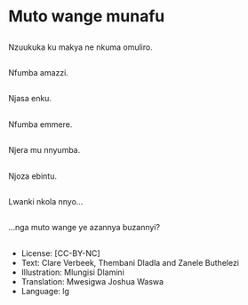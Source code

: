 # Muto wange munafu

##
Nzuukuka ku makya ne
nkuma omuliro.

##
Nfumba amazzi.

##
Njasa enku.

##
Nfumba emmere.

##
Njera mu nnyumba.

##
Njoza ebintu.

##
Lwanki nkola nnyo...

##
...nga muto wange ye
azannya buzannyi?

##
* License: [CC-BY-NC]
* Text: Clare Verbeek, Thembani Dladla and Zanele Buthelezi
* Illustration: Mlungisi Dlamini
* Translation: Mwesigwa Joshua Waswa
* Language: lg
